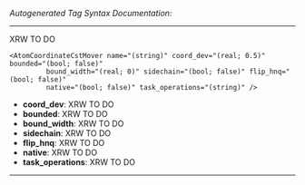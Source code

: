 _Autogenerated Tag Syntax Documentation:_

---
XRW TO DO

```
<AtomCoordinateCstMover name="(string)" coord_dev="(real; 0.5)" bounded="(bool; false)"
         bound_width="(real; 0)" sidechain="(bool; false)" flip_hnq="(bool; false)"
         native="(bool; false)" task_operations="(string)" />
```

-   **coord_dev**: XRW TO DO
-   **bounded**: XRW TO DO
-   **bound_width**: XRW TO DO
-   **sidechain**: XRW TO DO
-   **flip_hnq**: XRW TO DO
-   **native**: XRW TO DO
-   **task_operations**: XRW TO DO

---
